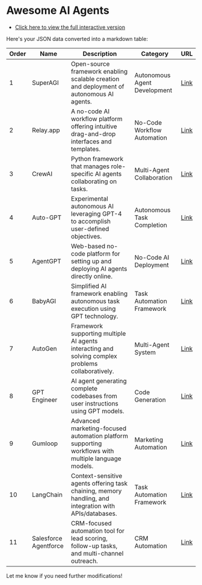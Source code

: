 # Awesome AI Agents

- [Click here to view the full interactive version](https://devinschumacher.github.io/ai-agents/best.html)

Here's your JSON data converted into a markdown table:

| Order | Name | Description | Category | URL |
|-------|------|-------------|----------|-----|
| 1 | SuperAGI | Open-source framework enabling scalable creation and deployment of autonomous AI agents. | Autonomous Agent Development | [Link](https://serp.ly/superagi) |
| 2 | Relay.app | A no-code AI workflow platform offering intuitive drag-and-drop interfaces and templates. | No-Code Workflow Automation | [Link](https://serp.ly/relay.app) |
| 3 | CrewAI | Python framework that manages role-specific AI agents collaborating on tasks. | Multi-Agent Collaboration | [Link]([https://serp.ly/crewai](https://devinschumacher.github.io/ai-agents/best.html)) |
| 4 | Auto-GPT | Experimental autonomous AI leveraging GPT-4 to accomplish user-defined objectives. | Autonomous Task Completion | [Link](https://serp.ly/agpt) |
| 5 | AgentGPT | Web-based no-code platform for setting up and deploying AI agents directly online. | No-Code AI Deployment | [Link](https://serp.ly/agentgpt) |
| 6 | BabyAGI | Simplified AI framework enabling autonomous task execution using GPT technology. | Task Automation Framework | [Link](https://serp.ly/babyagi) |
| 7 | AutoGen | Framework supporting multiple AI agents interacting and solving complex problems collaboratively. | Multi-Agent System | [Link](https://serp.ly/autogen) |
| 8 | GPT Engineer | AI agent generating complete codebases from user instructions using GPT models. | Code Generation | [Link](https://serp.ly/lovable.dev) |
| 9 | Gumloop | Advanced marketing-focused automation platform supporting workflows with multiple language models. | Marketing Automation | [Link]([https://gumloop.com](https://devinschumacher.github.io/ai-agents/best.html)) |
| 10 | LangChain | Context-sensitive agents offering task chaining, memory handling, and integration with APIs/databases. | Task Automation Framework | [Link]([https://langchain.com](https://devinschumacher.github.io/ai-agents/best.html)) |
| 11 | Salesforce Agentforce | CRM-focused automation tool for lead scoring, follow-up tasks, and multi-channel outreach. | CRM Automation | [Link]([https://salesforce.com/agentforce](https://devinschumacher.github.io/ai-agents/best.html)) |

Let me know if you need further modifications!

